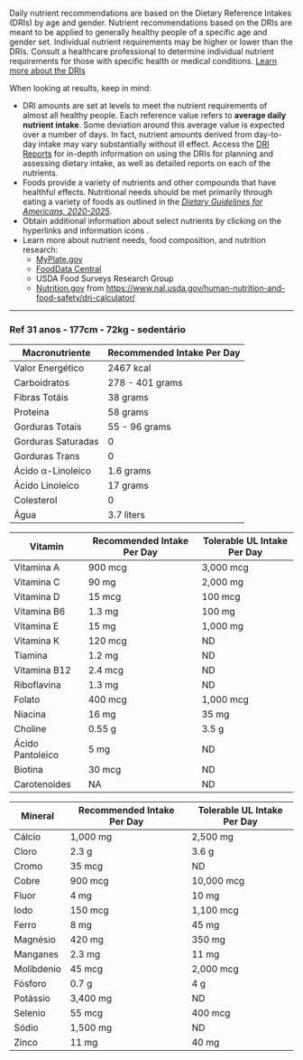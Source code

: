 Daily nutrient recommendations are based on the Dietary Reference Intakes (DRIs) by age and gender. Nutrient recommendations based on the DRIs are meant to be applied to generally healthy people of a specific age and gender set. Individual nutrient requirements may be higher or lower than the DRIs. Consult a healthcare professional to determine individual nutrient requirements for those with specific health or medical conditions. [Learn more about the DRIs](https://www.nal.usda.gov/fnic/dri-nutrient-reports)

When looking at results, keep in mind:

-   DRI amounts are set at levels to meet the nutrient requirements of almost all healthy people. Each reference value refers to **average daily nutrient intake**. Some deviation around this average value is expected over a number of days. In fact, nutrient amounts derived from day-to-day intake may vary substantially without ill effect. Access the [DRI Reports](https://www.nap.edu/catalog/11537/dietary-reference-intakes-the-essential-guide-to-nutrient-requirements) for in-depth information on using the DRIs for planning and assessing dietary intake, as well as detailed reports on each of the nutrients.
-   Foods provide a variety of nutrients and other compounds that have healthful effects. Nutritional needs should be met primarily through eating a variety of foods as outlined in the [_Dietary Guidelines for Americans, 2020-2025_](https://www.dietaryguidelines.gov/sites/default/files/2020-12/Dietary_Guidelines_for_Americans_2020-2025.pdf).
-   Obtain additional information about select nutrients by clicking on the hyperlinks and information icons .
-   Learn more about nutrient needs, food composition, and nutrition research:
    -   [MyPlate.gov](https://www.myplate.gov)
    -   [FoodData Central](https://fdc.nal.usda.gov/)
    -   USDA Food Surveys Research Group
    -   [Nutrition.gov](https://www.nutrition.gov/)
from https://www.nal.usda.gov/human-nutrition-and-food-safety/dri-calculator/
---
### Ref 31 anos - 177cm - 72kg - sedentário

| Macronutriente        | Recommended Intake Per Day |
| --------------------- | -------------------------- |
| Valor Energético      | 2467 kcal                  |
| Carboidratos          | 278 - 401 grams            |
| Fibras Totáis         | 38 grams                   |
| Proteina              | 58 grams                   |
| Gorduras Totais       | 55 - 96 grams              |
| Gorduras Saturadas    | 0                          |
| Gorduras Trans        | 0                          |
| Ácido α-Linoleico     | 1.6 grams                  |
| Ácido Linoleico       | 17 grams                   |
| Colesterol            | 0                          |
| Água                  | 3.7 liters                 |

| Vitamin           | Recommended Intake Per Day | Tolerable UL Intake Per Day |
| ----------------  | -------------------------- | --------------------------- |
| Vitamina A        | 900 mcg                    | 3,000 mcg                   |
| Vitamina C        | 90 mg                      | 2,000 mg                    |
| Vitamina D        | 15 mcg                     | 100 mcg                     |
| Vitamina B6       | 1.3 mg                     | 100 mg                      |
| Vitamina E        | 15 mg                      | 1,000 mg                    |
| Vitamina K        | 120 mcg                    | ND                          |
| Tiamina           | 1.2 mg                     | ND                          |
| Vitamina B12      | 2.4 mcg                    | ND                          |
| Riboflavina       | 1.3 mg                     | ND                          |
| Folato            | 400 mcg                    | 1,000 mcg                   |
| Niacina           | 16 mg                      | 35 mg                       |
| Choline           | 0.55 g                     | 3.5 g                       |
| Ácido Pantoleico  | 5 mg                       | ND                          |
| Biotina           | 30 mcg                     | ND                          |
| Carotenoides      | NA                         | ND                          |

| Mineral       | Recommended Intake Per Day | Tolerable UL Intake Per Day |
| ------------- | -------------------------- | --------------------------- |
| Cálcio      | 1,000 mg                   | 2,500 mg                    |
| Cloro       | 2.3 g                      | 3.6 g                       |
| Cromo       | 35 mcg                     | ND                          |
| Cobre       | 900 mcg                    | 10,000 mcg                  |
| Fluor       | 4 mg                       | 10 mg                       |
| Iodo        | 150 mcg                    | 1,100 mcg                   |
| Ferro       | 8 mg                       | 45 mg                       |
| Magnésio    | 420 mg                     | 350 mg                      |
| Manganes    | 2.3 mg                     | 11 mg                       |
| Molibdenio  | 45 mcg                     | 2,000 mcg                   |
| Fósforo     | 0.7 g                      | 4 g                         |
| Potássio    | 3,400 mg                   | ND                          |
| Selenio     | 55 mcg                     | 400 mcg                     |
| Sódio       | 1,500 mg                   | ND                          |
| Zinco       | 11 mg                      | 40 mg                       |

